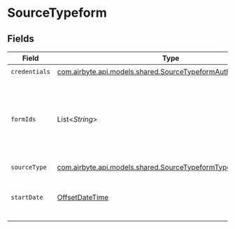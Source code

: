 # SourceTypeform


## Fields

| Field                                                                                                                                                                                                                                                                                                                            | Type                                                                                                                                                                                                                                                                                                                             | Required                                                                                                                                                                                                                                                                                                                         | Description                                                                                                                                                                                                                                                                                                                      | Example                                                                                                                                                                                                                                                                                                                          |
| -------------------------------------------------------------------------------------------------------------------------------------------------------------------------------------------------------------------------------------------------------------------------------------------------------------------------------- | -------------------------------------------------------------------------------------------------------------------------------------------------------------------------------------------------------------------------------------------------------------------------------------------------------------------------------- | -------------------------------------------------------------------------------------------------------------------------------------------------------------------------------------------------------------------------------------------------------------------------------------------------------------------------------- | -------------------------------------------------------------------------------------------------------------------------------------------------------------------------------------------------------------------------------------------------------------------------------------------------------------------------------- | -------------------------------------------------------------------------------------------------------------------------------------------------------------------------------------------------------------------------------------------------------------------------------------------------------------------------------- |
| `credentials`                                                                                                                                                                                                                                                                                                                    | [com.airbyte.api.models.shared.SourceTypeformAuthorizationMethod](../../models/shared/SourceTypeformAuthorizationMethod.md)                                                                                                                                                                                                      | :heavy_check_mark:                                                                                                                                                                                                                                                                                                               | N/A                                                                                                                                                                                                                                                                                                                              |                                                                                                                                                                                                                                                                                                                                  |
| `formIds`                                                                                                                                                                                                                                                                                                                        | List<*String*>                                                                                                                                                                                                                                                                                                                   | :heavy_minus_sign:                                                                                                                                                                                                                                                                                                               | When this parameter is set, the connector will replicate data only from the input forms. Otherwise, all forms in your Typeform account will be replicated. You can find form IDs in your form URLs. For example, in the URL "https://mysite.typeform.com/to/u6nXL7" the form_id is u6nXL7. You can find form URLs on Share panel |                                                                                                                                                                                                                                                                                                                                  |
| `sourceType`                                                                                                                                                                                                                                                                                                                     | [com.airbyte.api.models.shared.SourceTypeformTypeform](../../models/shared/SourceTypeformTypeform.md)                                                                                                                                                                                                                            | :heavy_check_mark:                                                                                                                                                                                                                                                                                                               | N/A                                                                                                                                                                                                                                                                                                                              |                                                                                                                                                                                                                                                                                                                                  |
| `startDate`                                                                                                                                                                                                                                                                                                                      | [OffsetDateTime](https://docs.oracle.com/javase/8/docs/api/java/time/OffsetDateTime.html)                                                                                                                                                                                                                                        | :heavy_minus_sign:                                                                                                                                                                                                                                                                                                               | The date from which you'd like to replicate data for Typeform API, in the format YYYY-MM-DDT00:00:00Z. All data generated after this date will be replicated.                                                                                                                                                                    | 2021-03-01T00:00:00Z                                                                                                                                                                                                                                                                                                             |